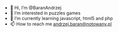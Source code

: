 - 👋 Hi, I’m @BaranAndrzej
- 👀 I’m interested in puzzles games
- 🌱 I’m currently learning javascript, html5 and php
- 📫 How to reach me andrzej.baran@notowany.pl

<!---
BaranAndrzej/BaranAndrzej is a ✨ special ✨ repository because its `README.md` (this file) appears on your GitHub profile.
You can click the Preview link to take a look at your changes.
--->
